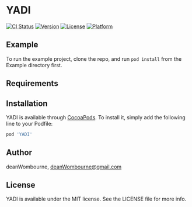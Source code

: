 # YADI

[![CI Status](https://img.shields.io/travis/deanWombourne/YADI.svg?style=flat)](https://travis-ci.org/deanWombourne/YADI)
[![Version](https://img.shields.io/cocoapods/v/YADI.svg?style=flat)](https://cocoapods.org/pods/YADI)
[![License](https://img.shields.io/cocoapods/l/YADI.svg?style=flat)](https://cocoapods.org/pods/YADI)
[![Platform](https://img.shields.io/cocoapods/p/YADI.svg?style=flat)](https://cocoapods.org/pods/YADI)

## Example

To run the example project, clone the repo, and run `pod install` from the Example directory first.

## Requirements

## Installation

YADI is available through [CocoaPods](https://cocoapods.org). To install
it, simply add the following line to your Podfile:

```ruby
pod 'YADI'
```

## Author

deanWombourne, deanWombourne@gmail.com

## License

YADI is available under the MIT license. See the LICENSE file for more info.
